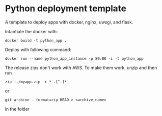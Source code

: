 # Python deployment template

A template to deploy apps with docker, nginx, uwsgi, and flask.

Intantiate the docker with:

	docker build -t python_app .

Deploy with following command:

	docker run --name python_app_instance -p 80:80 -i -t python_app

The release zips don't work with AWS. To make them work, unzip and then run

	zip ../myapp.zip -r * .[^.]*

or

	git archive --format=zip HEAD > <archive_name>

in the folder


